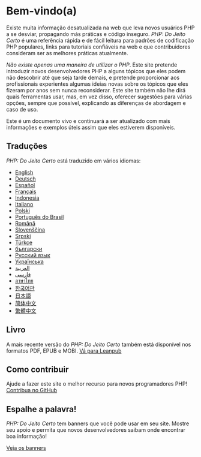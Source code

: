 # Bem-vindo(a)

Existe muita informação desatualizada na web que leva novos usuários PHP a se desviar, 
propagando más práticas e código inseguro. _PHP: Do Jeito Certo_ é uma referência rápida e
de fácil leitura para padrões de codificação PHP populares, links para tutoriais confiáveis
na web e que contribuidores consideram ser as melhores práticas atualmente.

_Não existe apenas uma maneira de utilizar o PHP_. Este site pretende introduzir novos 
desenvolvedores PHP a alguns tópicos que eles podem não descobrir até que seja tarde 
demais, e pretende proporcionar aos profissionais experientes algumas ideias novas sobre 
os tópicos que eles fizeram por anos sem nunca reconsiderar. Este site também não lhe dirá 
quais ferramentas usar, mas, em vez disso, oferecer sugestões para várias opções, 
sempre que possível, explicando as diferenças de abordagem e caso de uso.

Este  é um documento vivo e continuará a ser atualizado com mais informações e exemplos úteis
assim que eles estiverem disponíveis.

## Traduções

_PHP: Do Jeito Certo_ está traduzido em vários idiomas:

* [English](http://www.phptherightway.com)
* [Deutsch](http://rwetzlmayr.github.io/php-the-right-way)
* [Español](http://phpdevenezuela.github.io/php-the-right-way)
* [Français](http://eilgin.github.io/php-the-right-way/)
* [Indonesia](http://id.phptherightway.com)
* [Italiano](http://it.phptherightway.com)
* [Polski](http://pl.phptherightway.com)
* [Português do Brasil](http://br.phptherightway.com)
* [Română](https://bgui.github.io/php-the-right-way/)
* [Slovenščina](http://sl.phptherightway.com)
* [Srpski](http://phpsrbija.github.io/php-the-right-way/)
* [Türkçe](http://hkulekci.github.io/php-the-right-way/)
* [български](http://bg.phptherightway.com)
* [Русский язык](http://getjump.github.io/ru-php-the-right-way)
* [Українська](http://iflista.github.com/php-the-right-way)
* [العربية](https://adaroobi.github.io/php-the-right-way/)
* [فارسى](http://novid.github.io/php-the-right-way/)
* [ภาษาไทย](https://apzentral.github.io/php-the-right-way/)
* [한국어판](http://modernpug.github.io/php-the-right-way)
* [日本語](http://ja.phptherightway.com)
* [简体中文](http://laravel-china.github.io/php-the-right-way/)
* [繁體中文](http://laravel-taiwan.github.io/php-the-right-way)

## Livro

A mais recente versão do _PHP: Do Jeito Certo_ também está disponível nos formatos PDF, EPUB e MOBI. [Vá para Leanpub][1]

## Como contribuir

Ajude a fazer este site o melhor recurso para novos programadores PHP! [Contribua no GitHub][2]

## Espalhe a palavra!

_PHP: Do Jeito Certo_ tem banners que você pode usar em seu site. Mostre seu apoio e permita que novos desenvolvedores saibam onde encontrar boa informação! 

[Veja os banners][3]

[1]: https://leanpub.com/phptherightway
[2]: https://github.com/codeguy/php-the-right-way/tree/gh-pages
[3]: /banners.html
